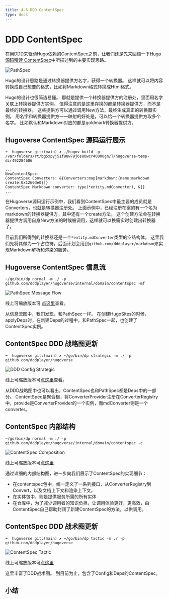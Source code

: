 ```yaml
---
title: 4.6 DDD ContentSpec
type: docs
---
```


# DDD ContentSpec

在用DDD来驱动Hugo依赖的ContentSpec之前，让我们还是先来回顾一下[Hugo源码精读 ContentSpec](../../03/code/deps/contentSpec)中所描述到的主要实现思路。

![PathSpec](images/11.2-Hugo-Sites-Deps-ContentSpec-name-input-converter-output.svg)

Hugo的设计思路是通过转换器提供方名字，获得一个转换器。
这样就可以将内容转换成自己想要的格式，比如将Markdown格式转换成Html格式。

Hugo的设计也很简洁易懂。
那就是提供一个转换器提供方的注册处，里面用名字关联上转换器提供方实例。
值得注意的是这里存换的都是转换器提供方，而不是最终的转换器。
这些提供方可以通过调用New方法，最终生成真正的转换器实例。
用名字和转换器提供方一一映射的好处是，可以给一个转换器提供方取多个名字。
比如默认和Markdown对应的都是goldmark转换器提供方。

## Hugoverse ContentSpec 源码运行展示

```shell
➜  hugoverse git:(main) ✗ ./hugov build -p /var/folders/rt/bg5xpyj51f98w79j6s80wcr40000gn/T/hugoverse-temp-dir492284606

...
NewContentSpec: 
ContentSpec Converters: &{Converters:map[markdown:{name:markdown create:0x1260de0}]}
ContentSpec Markdown converter: type(*entity.mdConverter), &{}
...

```

在Hugoverse源码运行示例中，我们看到ContentSpec中最主要的成员就是Converters，也就是转换器注册处。
上面示例中，已经注册在案的有一个名为markdown的转换器提供方，其中还有一个create方法。
这个创建方法会在转换器提供方调用自身New方法的时候被调用，这样就可以换需实时创建出转换器了。

目前我们所得到的转换器还是一个`*entity.mdConverter`类型的空结构体。
这里我们先将其做为一个占位符，后面计划会用到`github.com/dddplayer/markdown`来实现Markdown解析和渲染的服务。

## Hugoverse ContentSpec 信息流

```shell
~/go/bin/dp normal -m ./ -p github.com/dddplayer/hugoverse/internal/domain/contentspec -mf
```

![PathSpec Message Flow](images/contentspec-mf.svg)

线上可缩放版本可 [点这里](https://dddplayer.com/?path=https://assets.dddplayer.com/resource/hugov/github.com.dddplayer.hugoverse.internal.domain.contentspec.messageflow.dot)查看。

从信息流图中，我们发现，和PathSpec一样。
在创建HugoSites的时候，applyDeps时，在新建Deps的过程中，和PathSpec一起，也创建了ContentSpec实例。

## ContentSpec DDD 战略图更新

```shell
➜  hugoverse git:(main) ✗ ~/go/bin/dp strategic -m ./ -p github.com/dddplayer/hugoverse                    
```

![DDD Config Strategic](images/contentspec-strategic.svg)

线上可缩放版本可[点这里](https://dddplayer.com/?path=https://assets.dddplayer.com/resource/hugov/github.com.dddplayer.hugoverse.strategic.contentspec.dot)查看。

从DDD战略图中也可以看出，ContentSpec也和PathSpec都是Deps中的一部分。
ContentSpec是聚合根，将ConverterProvider注册在ConverterRegistry中，provide是ConverterProvider的一个实例，而mdConverter则是一个converter。

## ContentSpec 内部结构

```shell
~/go/bin/dp normal -m ./ -p github.com/dddplayer/hugoverse/internal/domain/contentspec -c
```

![ContentSpec Composition](images/contentspec-composition.svg)

线上可缩放版本可[点这里](https://dddplayer.com/?path=https://assets.dddplayer.com/resource/hugov/github.com.dddplayer.hugoverse.internal.domain.contentspec.composition.dot).

通过详细的内部结构图，进一步向我们展示了ContentSpec的实现细节：

* 在contentspec包中，统一定义了一系列接口，从ConverterRegistry到Convert，以及文档上下文和渲染上下文。
* 在实体包中，则是提供服务所需的所有实体
* 在仓库中，为了减少调用者的知识负担，让调用体验更好，更高效，由ContentSpec自己帮助封闭了新建ContentSpec的方法，以供调用。

## ContentSpec DDD 战术图更新

```shell
➜  hugoverse git:(main) ✗ ~/go/bin/dp tactic -m ./ -p github.com/dddplayer/hugoverse
```

![ContentSpec Tactic](images/contentspec-tactic.svg)

线上可缩放版本可[点这里](https://dddplayer.com/?path=https://assets.dddplayer.com/resource/hugov/github.com.dddplayer.hugoverse.tactic.contentspec.dot)

这里丰富了DDD战术图。
到目前为止，包含了Config和Deps的ContentSpec。

## 小结

